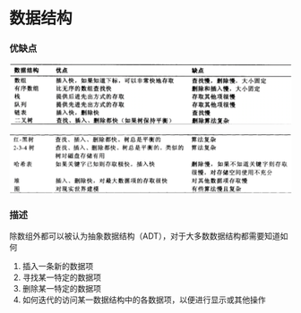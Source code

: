 # 数据结构

### 优缺点

![image-20200404195920774](./images/image-20200404195920774.png)

![image-20200404195955696](./images/image-20200404195955696.png)

### 描述

除数组外都可以被认为抽象数据结构（ADT），对于大多数数据结构都需要知道如何

1. 插入一条新的数据项
2. 寻找某一特定的数据项
3. 删除某一特定的数据项
4. 如何迭代的访问某一数据结构中的各数据项，以便进行显示或其他操作